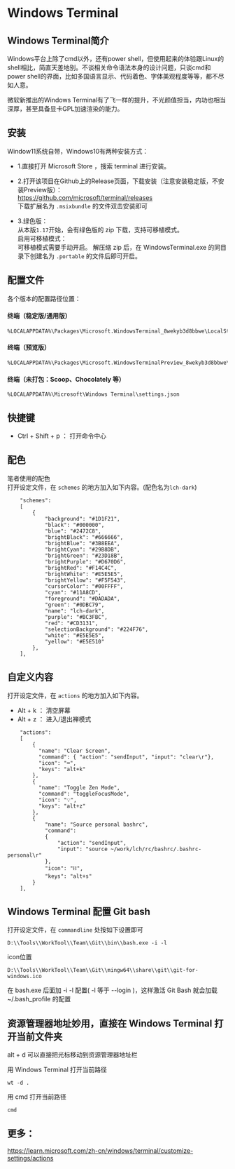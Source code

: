 # Windows Terminal

## Windows Terminal简介
Windows平台上除了cmd以外，还有power shell，但使用起来的体验跟Linux的shell相比，简直天差地别。不谈相关命令语法本身的设计问题，只谈cmd和power shell的界面，比如多国语言显示、代码着色、字体美观程度等等，都不尽如人意。

微软新推出的Windows Terminal有了飞一样的提升，不光颜值担当，内功也相当深厚，甚至具备显卡GPL加速渲染的能力。

## 安装
Window11系统自带，Windows10有两种安装方式：  
* 1.直接打开 Microsoft Store ，搜索 terminal 进行安装。  

* 2.打开该项目在Github上的Release页面，下载安装（注意安装稳定版，不安装Preview版）：  
https://github.com/microsoft/terminal/releases  
下载扩展名为 ``.msixbundle`` 的文件双击安装即可  

* 3.绿色版：  
从本版``1.17``开始，会有绿色版的 zip 下载，支持可移植模式。  
启用可移植模式：  
可移植模式需要手动开启。 解压缩 zip 后，在 WindowsTerminal.exe 的同目录下创建名为 ``.portable`` 的文件后即可开启。

## 配置文件
各个版本的配置路径位置：  
#### 终端（稳定版/通用版）
```
%LOCALAPPDATA%\Packages\Microsoft.WindowsTerminal_8wekyb3d8bbwe\LocalState\settings.json
```
#### 终端（预览版）
```
%LOCALAPPDATA%\Packages\Microsoft.WindowsTerminalPreview_8wekyb3d8bbwe\LocalState\settings.json
```
#### 终端（未打包：Scoop、Chocolately 等）
```
%LOCALAPPDATA%\Microsoft\Windows Terminal\settings.json
```

## 快捷键
- Ctrl + Shift + p ： 打开命令中心

## 配色
笔者使用的配色  
打开设定文件，在 ``schemes`` 的地方加入如下内容。(配色名为``lch-dark``)
```
    "schemes": 
    [
        {
            "background": "#1D1F21",
            "black": "#000000",
            "blue": "#2472C8",
            "brightBlack": "#666666",
            "brightBlue": "#3B8EEA",
            "brightCyan": "#29B8DB",
            "brightGreen": "#23D18B",
            "brightPurple": "#D670D6",
            "brightRed": "#F14C4C",
            "brightWhite": "#E5E5E5",
            "brightYellow": "#F5F543",
            "cursorColor": "#00FFFF",
            "cyan": "#11A8CD",
            "foreground": "#DADADA",
            "green": "#0DBC79",
            "name": "lch-dark",
            "purple": "#BC3FBC",
            "red": "#CD3131",
            "selectionBackground": "#224F76",
            "white": "#E5E5E5",
            "yellow": "#E5E510"
        },
    ],
```

## 自定义内容
打开设定文件，在 ``actions`` 的地方加入如下内容。
- Alt + k ： 清空屏幕
- Alt + z ： 进入/退出禅模式
```
    "actions": 
    [
        {
          "name": "Clear Screen",
          "command": { "action": "sendInput", "input": "clear\r"},
          "icon": "⌨",
          "keys": "alt+k"
        },
        {
          "name": "Toggle Zen Mode",
          "command": "toggleFocusMode",
          "icon": "💡",
          "keys": "alt+z"
        },
        {
            "name": "Source personal bashrc",
            "command": 
            {
                "action": "sendInput",
                "input": "source ~/work/lch/rc/bashrc/.bashrc-personal\r"
            },
            "icon": "⛓",
            "keys": "alt+s"
        }
    ],
```

## Windows Terminal 配置 Git bash
打开设定文件，在 ``commandline`` 处按如下设置即可
```
D:\\Tools\\WorkTool\\Team\\Git\\bin\\bash.exe -i -l
```
icon位置
```
D:\\Tools\\WorkTool\\Team\\Git\\mingw64\\share\\git\\git-for-windows.ico
```
在 bash.exe 后面加 -i -l 配置( -l 等于 --login )，这样激活 Git Bash 就会加载 ~/.bash_profile 的配置

## 资源管理器地址妙用，直接在 Windows Terminal 打开当前文件夹

alt + d 可以直接把光标移动到资源管理器地址栏

用 Windows Terminal 打开当前路径
```
wt -d .
```

用 cmd 打开当前路径
```
cmd
```

## 更多：  
https://learn.microsoft.com/zh-cn/windows/terminal/customize-settings/actions
